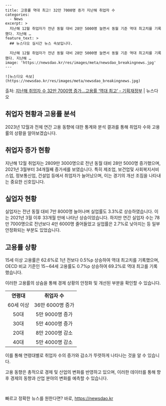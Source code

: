     ---
    title: 고용률 역대 최고! 32만 7000명 증가 지난해 취업자 수
    categories:
      - News
    excerpt: >
      지난해 12월 취업자가 전년 동월 대비 28만 5000명 늘면서 동월 기준 역대 최고치를 기록했다. 지난해 …
    feature_text: >
      ## 뉴스다오 실시간 뉴스 속보입니다.
    
      지난해 12월 취업자가 전년 동월 대비 28만 5000명 늘면서 동월 기준 역대 최고치를 기록했다. 지난해 …
    image: 'https://newsdao.kr/res/images/meta/newsdao_breakingnews.jpg'
    ---
    
    ![뉴스다오 속보](https://newsdao.kr/res/images/meta/newsdao_breakingnews.jpg)

<p>출처: <a href="https://newsdao.kr/2964" rel="dofollow">지난해 취업자 수 32만 7000명 증가…고용률 ‘역대 최고’ - 기획재정부</a> | 뉴스다오</p>

<h2 data-ke-size="size26">취업자 현황과 고용률 분석</h2>
<p data-ke-size="size16">2023년 12월과 전체 연간 고용 동향에 대한 통계와 분석 결과를 통해 취업자 수와 고용률의 상황을 알아보겠습니다.</p>

<h2 data-ke-size="size24">취업자 증가 현황</h2>
<p data-ke-size="size16">지난해 12월 취업자는 2809만 3000명으로 전년 동월 대비 28만 5000명 증가했으며, 2021년 3월부터 34개월째 증가세를 보였습니다. 특히 제조업, 보건업및 사회복지서비스업, 정보통신업, 건설업 등에서 취업자가 늘어났으며, 이는 경기의 개선 조짐을 나타내는 중요한 신호입니다.</p>

<h2 data-ke-size="size24">실업자 현황</h2>
<p data-ke-size="size16">실업자는 전년 동월 대비 7만 8000명 늘어나며 실업률도 3.3%로 상승하였습니다. 이는 2021년 3월 이후 33개월 만에 나타난 상승이었습니다. 하지만 연간 실업자 수는 78만 7000명으로 전년보다 4만 6000명 줄어들었고 실업률은 2.7%로 낮아지는 등 일부 안정화되는 부분도 있었습니다.</p>

<h2 data-ke-size="size24">고용률 상황</h2>
<p data-ke-size="size16">15세 이상 고용률은 62.6%로 1년 전보다 0.5%p 상승하여 역대 최고치를 기록했으며, OECD 비교 기준인 15∼64세 고용률도 0.7%p 상승하여 69.2%로 역대 최고를 기록했습니다.</p>
<p data-ke-size="size16">이러한 고용률의 상슴을 통해 경제 상황의 안정화 및 개선된 부분을 확인할 수 있습니다.</p>

<table>
	<tr>
		<td style="text-align: center; height: 17px;"><b>연령대</b></td>
		<td style="text-align: center; height: 17px;"><b>취업자 수</b></td>
	</tr>
	<tr>
		<td style="text-align: center; height: 17px;">60세 이상</td>
		<td style="text-align: center; height: 17px;">36만 6000명 증가</td>
	</tr>
	<tr>
		<td style="text-align: center; height: 17px;">50대</td>
		<td style="text-align: center; height: 17px;">5만 9000명 증가</td>
	</tr>
	<tr>
		<td style="text-align: center; height: 17px;">30대</td>
		<td style="text-align: center; height: 17px;">5만 4000명 증가</td>
	</tr>
	<tr>
		<td style="text-align: center; height: 17px;">20대</td>
		<td style="text-align: center; height: 17px;">8만 2000명 감소</td>
	</tr>
	<tr>
		<td style="text-align: center; height: 17px;">40대</td>
		<td style="text-align: center; height: 17px;">5만 4000명 감소</td>
	</tr>
</table>
<p data-ke-size="size16">이를 통해 연령대별로 취업자 수의 증가와 감소가 뚜렷하게 나타나는 것을 알 수 있습니다.</p>
<p data-ke-size="size16">고용 동향은 총적으로 경제 및 산업의 변화를 반영하고 있으며, 이러한 데이터를 통해 향후 경제의 동향과 산업 분야의 변화를 예측할 수 있습니다.</p>
<p data-ke-size="size16">&nbsp;</p> 

빠르고 정확한 뉴스를 원한다면? 바로, <a href="https://newsdao.kr" rel="dofollow">https://newsdao.kr</a>


    
